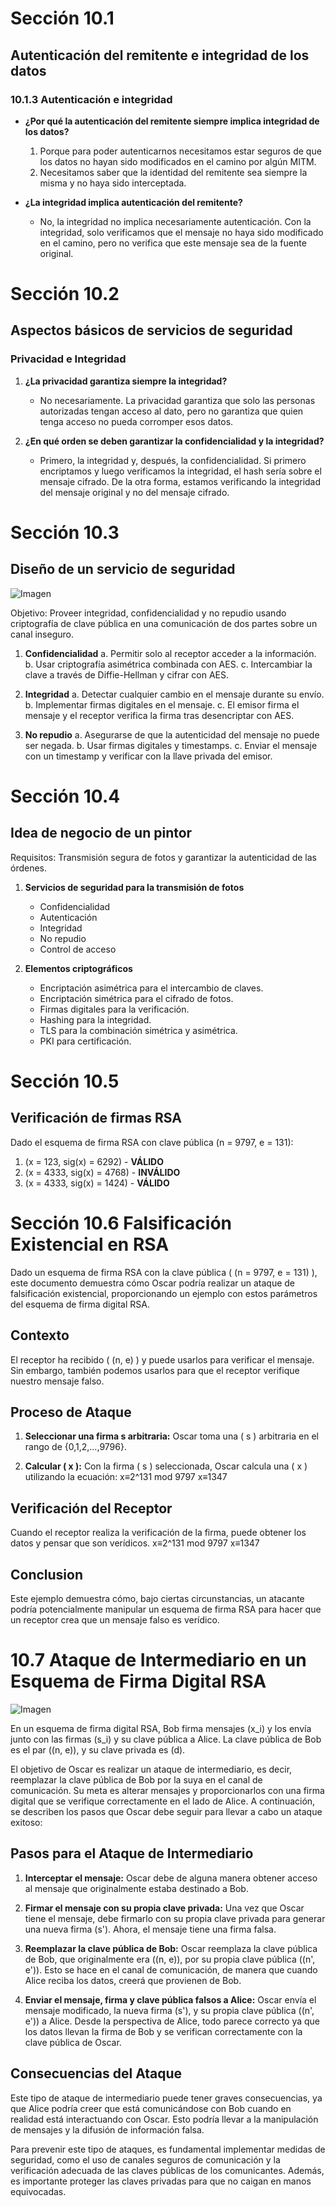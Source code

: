# Sección 10.1

## Autenticación del remitente e integridad de los datos

### 10.1.3 Autenticación e integridad

- **¿Por qué la autenticación del remitente siempre implica integridad de los datos?**
  1. Porque para poder autenticarnos necesitamos estar seguros de que los datos no hayan sido modificados en el camino por algún MITM.
  2. Necesitamos saber que la identidad del remitente sea siempre la misma y no haya sido interceptada.

- **¿La integridad implica autenticación del remitente?**
  - No, la integridad no implica necesariamente autenticación. Con la integridad, solo verificamos que el mensaje no haya sido modificado en el camino, pero no verifica que este mensaje sea de la fuente original.

# Sección 10.2

## Aspectos básicos de servicios de seguridad

### Privacidad e Integridad

1. **¿La privacidad garantiza siempre la integridad?**
   - No necesariamente. La privacidad garantiza que solo las personas autorizadas tengan acceso al dato, pero no garantiza que quien tenga acceso no pueda corromper esos datos.

2. **¿En qué orden se deben garantizar la confidencialidad y la integridad?**
   - Primero, la integridad y, después, la confidencialidad. Si primero encriptamos y luego verificamos la integridad, el hash sería sobre el mensaje cifrado. De la otra forma, estamos verificando la integridad del mensaje original y no del mensaje cifrado.

# Sección 10.3

## Diseño de un servicio de seguridad

![Imagen](https://github.com/JorgeFigueroa-Iteso/Cripto-1/blob/main/FIRMAS-DIGITALES/aa.jpg)

Objetivo: Proveer integridad, confidencialidad y no repudio usando criptografía de clave pública en una comunicación de dos partes sobre un canal inseguro.

1. **Confidencialidad**
   a. Permitir solo al receptor acceder a la información.
   b. Usar criptografía asimétrica combinada con AES.
   c. Intercambiar la clave a través de Diffie-Hellman y cifrar con AES.

2. **Integridad**
   a. Detectar cualquier cambio en el mensaje durante su envío.
   b. Implementar firmas digitales en el mensaje.
   c. El emisor firma el mensaje y el receptor verifica la firma tras desencriptar con AES.

3. **No repudio**
   a. Asegurarse de que la autenticidad del mensaje no puede ser negada.
   b. Usar firmas digitales y timestamps.
   c. Enviar el mensaje con un timestamp y verificar con la llave privada del emisor.

# Sección 10.4

## Idea de negocio de un pintor

Requisitos: Transmisión segura de fotos y garantizar la autenticidad de las órdenes.

1. **Servicios de seguridad para la transmisión de fotos**
   - Confidencialidad
   - Autenticación
   - Integridad
   - No repudio
   - Control de acceso

2. **Elementos criptográficos**
   - Encriptación asimétrica para el intercambio de claves.
   - Encriptación simétrica para el cifrado de fotos.
   - Firmas digitales para la verificación.
   - Hashing para la integridad.
   - TLS para la combinación simétrica y asimétrica.
   - PKI para certificación.

# Sección 10.5

## Verificación de firmas RSA

Dado el esquema de firma RSA con clave pública (n = 9797, e = 131):

1. (x = 123, sig(x) = 6292) - **VÁLIDO**
2. (x = 4333, sig(x) = 4768) - **INVÁLIDO**
3. (x = 4333, sig(x) = 1424) - **VÁLIDO**

# Sección 10.6 Falsificación Existencial en RSA

Dado un esquema de firma RSA con la clave pública \( (n = 9797, e = 131) \), este documento demuestra cómo Oscar podría realizar un ataque de falsificación existencial, proporcionando un ejemplo con estos parámetros del esquema de firma digital RSA.

## Contexto

El receptor ha recibido \( (n, e) \) y puede usarlos para verificar el mensaje. Sin embargo, también podemos usarlos para que el receptor verifique nuestro mensaje falso.

## Proceso de Ataque

1. **Seleccionar una firma s arbitraria:**
   Oscar toma una \( s \) arbitraria en el rango de {0,1,2,…,9796}.
   
2. **Calcular \( x \):**
   Con la firma \( s \) seleccionada, Oscar calcula una \( x \) utilizando la ecuación: 
   x≡2^131 mod 9797
   x≡1347


## Verificación del Receptor

Cuando el receptor realiza la verificación de la firma, puede obtener los datos y pensar que son verídicos.
   x≡2^131 mod 9797
   x≡1347

## Conclusion

Este ejemplo demuestra cómo, bajo ciertas circunstancias, un atacante podría potencialmente manipular un esquema de firma RSA para hacer que un receptor crea que un mensaje falso es verídico.

# 10.7 Ataque de Intermediario en un Esquema de Firma Digital RSA

![Imagen](https://github.com/JorgeFigueroa-Iteso/Cripto-1/blob/main/FIRMAS-DIGITALES/sd.jpg)

En un esquema de firma digital RSA, Bob firma mensajes \(x_i\) y los envía junto con las firmas \(s_i\) y su clave pública a Alice. La clave pública de Bob es el par \((n, e)\), y su clave privada es \(d\).

El objetivo de Oscar es realizar un ataque de intermediario, es decir, reemplazar la clave pública de Bob por la suya en el canal de comunicación. Su meta es alterar mensajes y proporcionarlos con una firma digital que se verifique correctamente en el lado de Alice. A continuación, se describen los pasos que Oscar debe seguir para llevar a cabo un ataque exitoso:

## Pasos para el Ataque de Intermediario

1. **Interceptar el mensaje:** Oscar debe de alguna manera obtener acceso al mensaje que originalmente estaba destinado a Bob.

2. **Firmar el mensaje con su propia clave privada:** Una vez que Oscar tiene el mensaje, debe firmarlo con su propia clave privada para generar una nueva firma \(s'\). Ahora, el mensaje tiene una firma falsa.

3. **Reemplazar la clave pública de Bob:** Oscar reemplaza la clave pública de Bob, que originalmente era \((n, e)\), por su propia clave pública \((n', e')\). Esto se hace en el canal de comunicación, de manera que cuando Alice reciba los datos, creerá que provienen de Bob.

4. **Enviar el mensaje, firma y clave pública falsos a Alice:** Oscar envía el mensaje modificado, la nueva firma \(s'\), y su propia clave pública \((n', e')\) a Alice. Desde la perspectiva de Alice, todo parece correcto ya que los datos llevan la firma de Bob y se verifican correctamente con la clave pública de Oscar.

## Consecuencias del Ataque

Este tipo de ataque de intermediario puede tener graves consecuencias, ya que Alice podría creer que está comunicándose con Bob cuando en realidad está interactuando con Oscar. Esto podría llevar a la manipulación de mensajes y la difusión de información falsa.

Para prevenir este tipo de ataques, es fundamental implementar medidas de seguridad, como el uso de canales seguros de comunicación y la verificación adecuada de las claves públicas de los comunicantes. Además, es importante proteger las claves privadas para que no caigan en manos equivocadas.
